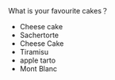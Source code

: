  What is your favourite cakes？
- Cheese cake
- Sachertorte
- Cheese Cake
- Tiramisu
- apple tarto
- Mont Blanc
